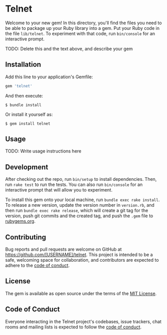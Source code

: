 # Telnet

Welcome to your new gem! In this directory, you'll find the files you need to be able to package up your Ruby library into a gem. Put your Ruby code in the file `lib/telnet`. To experiment with that code, run `bin/console` for an interactive prompt.

TODO: Delete this and the text above, and describe your gem

## Installation

Add this line to your application's Gemfile:

```ruby
gem 'telnet'
```

And then execute:

    $ bundle install

Or install it yourself as:

    $ gem install telnet

## Usage

TODO: Write usage instructions here

## Development

After checking out the repo, run `bin/setup` to install dependencies. Then, run `rake test` to run the tests. You can also run `bin/console` for an interactive prompt that will allow you to experiment.

To install this gem onto your local machine, run `bundle exec rake install`. To release a new version, update the version number in `version.rb`, and then run `bundle exec rake release`, which will create a git tag for the version, push git commits and the created tag, and push the `.gem` file to [rubygems.org](https://rubygems.org).

## Contributing

Bug reports and pull requests are welcome on GitHub at https://github.com/[USERNAME]/telnet. This project is intended to be a safe, welcoming space for collaboration, and contributors are expected to adhere to the [code of conduct](https://github.com/[USERNAME]/telnet/blob/master/CODE_OF_CONDUCT.md).

## License

The gem is available as open source under the terms of the [MIT License](https://opensource.org/licenses/MIT).

## Code of Conduct

Everyone interacting in the Telnet project's codebases, issue trackers, chat rooms and mailing lists is expected to follow the [code of conduct](https://github.com/[USERNAME]/telnet/blob/master/CODE_OF_CONDUCT.md).
